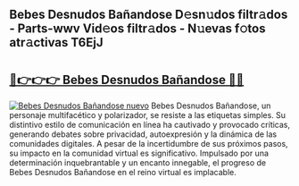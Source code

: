 ## Bebes Desnudos Bañandose D𝚎sn𝚞dos filtr𝚊dos - Parts-wwv Vid𝚎os filtr𝚊dos - N𝚞evas f𝚘tos atr𝚊ctivas T6EjJ

# <h2><a href="http://mb5k5y4.tromn.icu/?c=Bebes+Desnudos+Ba%c3%b1andose">🔗👉👉👉 Bebes Desnudos Bañandose 🔗🔗</a></h2>

[![Bebes Desnudos Bañandose nuevo](https://i.imgur.com/pEAQMta.gif)](http://mb5k5y4.tromn.icu/?c=Bebes+Desnudos+Ba%c3%b1andose)
Bebes Desnudos Bañandose, un personaje multifacético y polarizador, se resiste a las etiquetas simples. Su distintivo estilo de comunicación en línea ha cautivado y provocado críticas, generando debates sobre privacidad, autoexpresión y la dinámica de las comunidades digitales. A pesar de la incertidumbre de sus próximos pasos, su impacto en la comunidad virtual es significativo. Impulsado por una determinación inquebrantable y un encanto innegable, el progreso de Bebes Desnudos Bañandose en el reino virtual es implacable.
